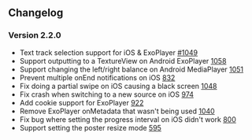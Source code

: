 ## Changelog

### Version 2.2.0
* Text track selection support for iOS & ExoPlayer [#1049](https://github.com/react-native-community/react-native-video/pull/1049)
* Support outputting to a TextureView on Android ExoPlayer [1058](https://github.com/react-native-community/react-native-video/pull/1058)
* Support changing the left/right balance on Android MediaPlayer [1051](https://github.com/react-native-community/react-native-video/pull/1051)
* Prevent multiple onEnd notifications on iOS [832](https://github.com/react-native-community/react-native-video/pull/832)
* Fix doing a partial swipe on iOS causing a black screen [1048](https://github.com/react-native-community/react-native-video/pull/1048)
* Fix crash when switching to a new source on iOS [974](https://github.com/react-native-community/react-native-video/pull/974)
* Add cookie support for ExoPlayer [922](https://github.com/react-native-community/react-native-video/pull/922)
* Remove ExoPlayer onMetadata that wasn't being used [1040](https://github.com/react-native-community/react-native-video/pull/1040)
* Fix bug where setting the progress interval on iOS didn't work [800](https://github.com/react-native-community/react-native-video/pull/800)
* Support setting the poster resize mode [595](https://github.com/react-native-community/react-native-video/pull/595)
